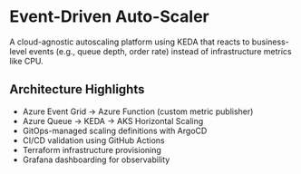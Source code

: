 # Event-Driven Auto-Scaler

A cloud-agnostic autoscaling platform using KEDA that reacts to business-level events (e.g., queue depth, order rate) instead of infrastructure metrics like CPU.

## Architecture Highlights

- Azure Event Grid → Azure Function (custom metric publisher)
- Azure Queue → KEDA → AKS Horizontal Scaling
- GitOps-managed scaling definitions with ArgoCD
- CI/CD validation using GitHub Actions
- Terraform infrastructure provisioning
- Grafana dashboarding for observability
